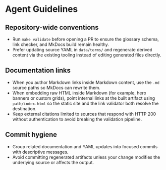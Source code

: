 # Agent Guidelines

## Repository-wide conventions
- Run `make validate` before opening a PR to ensure the glossary schema, link checker, and MkDocs build remain healthy.
- Prefer updating source YAML in `data/terms/` and regenerate derived content via the existing tooling instead of editing generated files directly.

## Documentation links
- When you author Markdown links inside Markdown content, use the `.md` source paths so MkDocs can rewrite them.
- When embedding raw HTML inside Markdown (for example, hero banners or custom grids), point internal links at the built artifact using `path/index.html` so the static site and the link validator both resolve the destination.
- Keep external citations limited to sources that respond with HTTP 200 without authentication to avoid breaking the validation pipeline.

## Commit hygiene
- Group related documentation and YAML updates into focused commits with descriptive messages.
- Avoid committing regenerated artifacts unless your change modifies the underlying source or affects the output.
